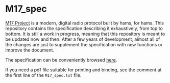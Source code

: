 # M17_spec

[M17 Project](http://m17project.org/) is a modern, digital radio protocol built by hams, for hams.
This repository contains the specification describing it exhaustively, from top to bottom. It is still a work in progress, meaning that this repository is meant to be updated now and then. After a few years of development, almost all of the changes are just to supplement the specification with new functions or improve the document.

The specification can be conveniently browsed [here](https://spec.m17project.org/).

If you need a pdf file suitable for printing and binding, see the comment at the first line of the `M17_spec.txt` file.
